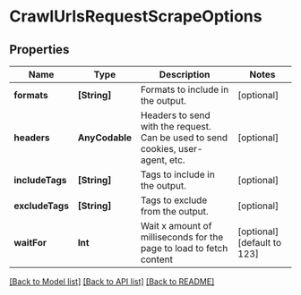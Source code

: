 # CrawlUrlsRequestScrapeOptions

## Properties
Name | Type | Description | Notes
------------ | ------------- | ------------- | -------------
**formats** | **[String]** | Formats to include in the output. | [optional] 
**headers** | **AnyCodable** | Headers to send with the request. Can be used to send cookies, user-agent, etc. | [optional] 
**includeTags** | **[String]** | Tags to include in the output. | [optional] 
**excludeTags** | **[String]** | Tags to exclude from the output. | [optional] 
**waitFor** | **Int** | Wait x amount of milliseconds for the page to load to fetch content | [optional] [default to 123]

[[Back to Model list]](../README.md#documentation-for-models) [[Back to API list]](../README.md#documentation-for-api-endpoints) [[Back to README]](../README.md)


